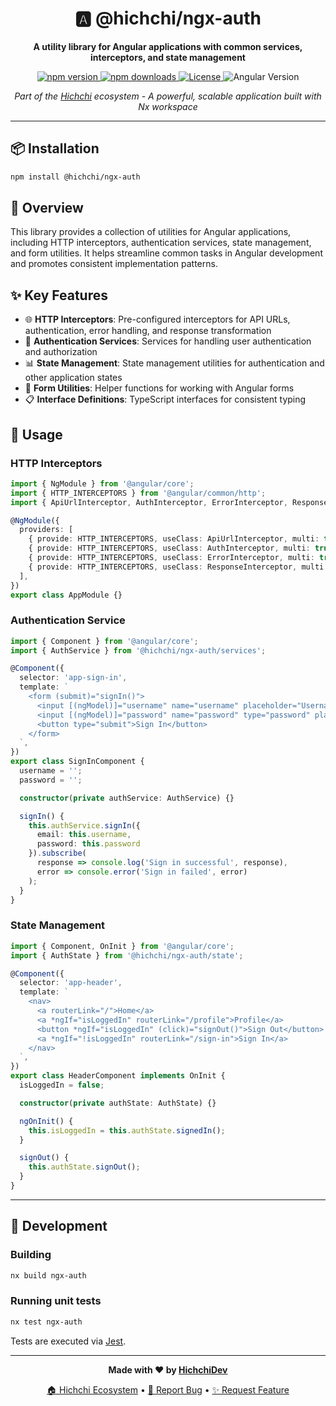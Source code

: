 <div align="center">
  <h1>🅰️ @hichchi/ngx-auth</h1>
  <p>
    <strong>A utility library for Angular applications with common services, interceptors, and state management</strong>
  </p>
  <p>
    <a href="https://www.npmjs.com/package/@hichchi/ngx-auth">
      <img src="https://img.shields.io/npm/v/@hichchi/ngx-auth?style=flat-square&color=blue" alt="npm version">
    </a>
    <a href="https://www.npmjs.com/package/@hichchi/ngx-auth">
      <img src="https://img.shields.io/npm/dm/@hichchi/ngx-auth?style=flat-square&color=green" alt="npm downloads">
    </a>
    <a href="https://github.com/hichchidev/hichchi/blob/main/LICENSE">
      <img src="https://img.shields.io/badge/license-MIT-green?style=flat-square" alt="License">
    </a>
    <img src="https://img.shields.io/badge/angular-19.0.0-red?style=flat-square" alt="Angular Version">
  </p>
  <p>
    <em>Part of the <a href="https://github.com/hichchidev/hichchi">Hichchi</a> ecosystem - A powerful, scalable application built with Nx workspace</em>
  </p>
</div>

---

## 📦 Installation

```bash
npm install @hichchi/ngx-auth
```

## 🌟 Overview

This library provides a collection of utilities for Angular applications, including HTTP interceptors, authentication services, state management, and form utilities. It helps streamline common tasks in Angular development and promotes consistent implementation patterns.

## ✨ Key Features

- 🌐 **HTTP Interceptors**: Pre-configured interceptors for API URLs, authentication, error handling, and response transformation
- 🔐 **Authentication Services**: Services for handling user authentication and authorization
- 📊 **State Management**: State management utilities for authentication and other application states
- 📝 **Form Utilities**: Helper functions for working with Angular forms
- 📋 **Interface Definitions**: TypeScript interfaces for consistent typing

## 🚀 Usage

### HTTP Interceptors

```typescript
import { NgModule } from '@angular/core';
import { HTTP_INTERCEPTORS } from '@angular/common/http';
import { ApiUrlInterceptor, AuthInterceptor, ErrorInterceptor, ResponseInterceptor } from '@hichchi/ngx-auth/interceptors';

@NgModule({
  providers: [
    { provide: HTTP_INTERCEPTORS, useClass: ApiUrlInterceptor, multi: true },
    { provide: HTTP_INTERCEPTORS, useClass: AuthInterceptor, multi: true },
    { provide: HTTP_INTERCEPTORS, useClass: ErrorInterceptor, multi: true },
    { provide: HTTP_INTERCEPTORS, useClass: ResponseInterceptor, multi: true },
  ],
})
export class AppModule {}
```

### Authentication Service

```typescript
import { Component } from '@angular/core';
import { AuthService } from '@hichchi/ngx-auth/services';

@Component({
  selector: 'app-sign-in',
  template: `
    <form (submit)="signIn()">
      <input [(ngModel)]="username" name="username" placeholder="Username">
      <input [(ngModel)]="password" name="password" type="password" placeholder="Password">
      <button type="submit">Sign In</button>
    </form>
  `,
})
export class SignInComponent {
  username = '';
  password = '';

  constructor(private authService: AuthService) {}

  signIn() {
    this.authService.signIn({
      email: this.username,
      password: this.password
    }).subscribe(
      response => console.log('Sign in successful', response),
      error => console.error('Sign in failed', error)
    );
  }
}
```

### State Management

```typescript
import { Component, OnInit } from '@angular/core';
import { AuthState } from '@hichchi/ngx-auth/state';

@Component({
  selector: 'app-header',
  template: `
    <nav>
      <a routerLink="/">Home</a>
      <a *ngIf="isLoggedIn" routerLink="/profile">Profile</a>
      <button *ngIf="isLoggedIn" (click)="signOut()">Sign Out</button>
      <a *ngIf="!isLoggedIn" routerLink="/sign-in">Sign In</a>
    </nav>
  `,
})
export class HeaderComponent implements OnInit {
  isLoggedIn = false;

  constructor(private authState: AuthState) {}

  ngOnInit() {
    this.isLoggedIn = this.authState.signedIn();
  }

  signOut() {
    this.authState.signOut();
  }
}
```

---

## 🔧 Development

### Building

```bash
nx build ngx-auth
```

### Running unit tests

```bash
nx test ngx-auth
```

Tests are executed via [Jest](https://jestjs.io).

---

<div align="center">
  <p>
    <strong>Made with ❤️ by <a href="https://github.com/hichchidev">HichchiDev</a></strong>
  </p>
  <p>
    <a href="https://github.com/hichchidev/hichchi">🏠 Hichchi Ecosystem</a> •
    <a href="https://github.com/hichchidev/hichchi/issues">🐛 Report Bug</a> •
    <a href="https://github.com/hichchidev/hichchi/issues">✨ Request Feature</a>
  </p>
</div>

